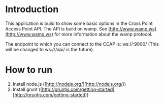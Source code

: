 # Introduction

This application is build to show some basic options in the Cross Point Access Point API. The API is build on wamp. See  [http://www.wamp.ws](http://www.wamp.ws) for more information about the wamp protocol. 

The endpoint to which you can connect to the CCAP is: ws://<ccap-ip>:9000/ 
(This will be changed to ws://<ccap-ip>/api/ is the future).

# How to run

1. Install node.js ([http://nodejs.org/][http://nodejs.org/))
2. Install grunt ([http://gruntjs.com/getting-started][http://gruntjs.com/getting-started))

